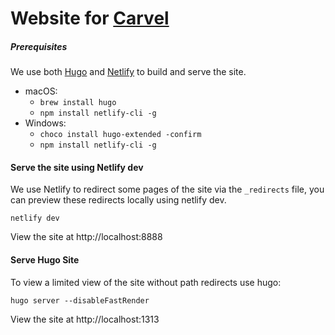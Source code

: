 # Website for [Carvel](https://carvel.dev/)

##### Prerequisites
We use both [Hugo](https://github.com/gohugoio/hugo) and [Netlify](https://www.netlify.com/products/dev/#how-it-works) 
to build and serve the site.
* macOS: 
   * `brew install hugo`
   * `npm install netlify-cli -g`
* Windows: 
   * `choco install hugo-extended -confirm`
   * `npm install netlify-cli -g`


#### Serve the site using Netlify dev
We use Netlify to redirect some pages of the site via the `_redirects` file, you can preview these redirects locally 
using netlify dev.

```
netlify dev
```
View the site at http://localhost:8888

#### Serve Hugo Site
To view a limited view of the site without path redirects use hugo:
```
hugo server --disableFastRender
```
View the site at http://localhost:1313
